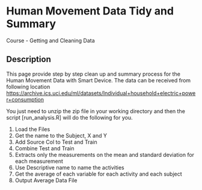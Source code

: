 # Human Movement Data Tidy and Summary
Course - Getting and Cleaning Data

## Description
This page provide step by step clean up and summary process for the Human Movement Data with Smart Device.
The data can be received from following location
https://archive.ics.uci.edu/ml/datasets/Individual+household+electric+power+consumption

You just need to unzip the zip file in your working directory and then the script [run_analysis.R] will do the following for you.

1. Load the Files
2. Get the name to the Subject, X and Y
3. Add Source Col to Test and Train
4. Combine Test and Train
5. Extracts only the measurements on the mean and standard deviation for each measurement
6. Use Descriptive name to name the activities
7. Get the average of each variable for each activity and each subject
8. Output Average Data File